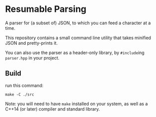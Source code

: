 # Resumable Parsing

A parser for (a subset of) JSON, to which you can feed a character at a time.

This repository contains a small command line utility that takes minified JSON and pretty-prints it.

You can also use the parser as a header-only library, by `#include`ing `parser.hpp` in your project.

## Build

run this command:

```
make -C ./src
```

Note: you will need to have `make` installed on your system, as well as a C++14 (or later) compiler and standard library.

